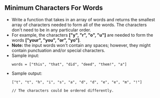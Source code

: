 ## Minimum Characters For Words
-  Write a function that takes in an array of words and returns the smallest array of characters needed to form all of the words. The characters don't need to be in any particular order.
- For example, the characters **["y", "r", "o", "u"]** are needed to form the words **["your", "you", "or", "yo"]**.
- **Note:** the input words won't contain any spaces; however, they might contain punctuation and/or special characters.
- Sample input:
  ~~~
  words = ["this", "that", "did", "deed", "them!", "a"]
  ~~~
- Sample output:
  ~~~
  ["t", "t", "h", "i", "s", "a", "d", "d", "e", "e", "m", "!"]

  // The characters could be ordered differently.
  ~~~